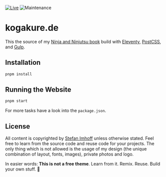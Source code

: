 [![Live](https://img.shields.io/badge/live-kogakure.de-green.svg)](https://www.kogakure.de/)
![Maintenance](https://img.shields.io/maintenance/yes/2025.svg)

# kogakure.de

This the source of my [Ninja and Ninjutsu book][kogakure] build with [Eleventy], [PostCSS], and [Gulp].

## Installation

```sh
pnpm install
```

## Running the Website

```sh
pnpm start
```

For more tasks have a look into the `package.json`.

## License

All content is copyrighted by [Stefan Imhoff][si] unless otherwise stated. Feel free to learn from the source code and reuse code for your projects. The only thing which is not allowed is the usage of my design (the unique combination of layout, fonts, images), private photos and logo.

In easier words: **This is not a free theme**. Learn from it. Remix. Reuse. Build your own stuff. 🤘

[eleventy]: https://www.11ty.dev/
[gulp]: https://gulpjs.com/
[kogakure]: https://www.kogakure.de
[postcss]: https://postcss.org/
[si]: https://www.stefanimhoff.de
